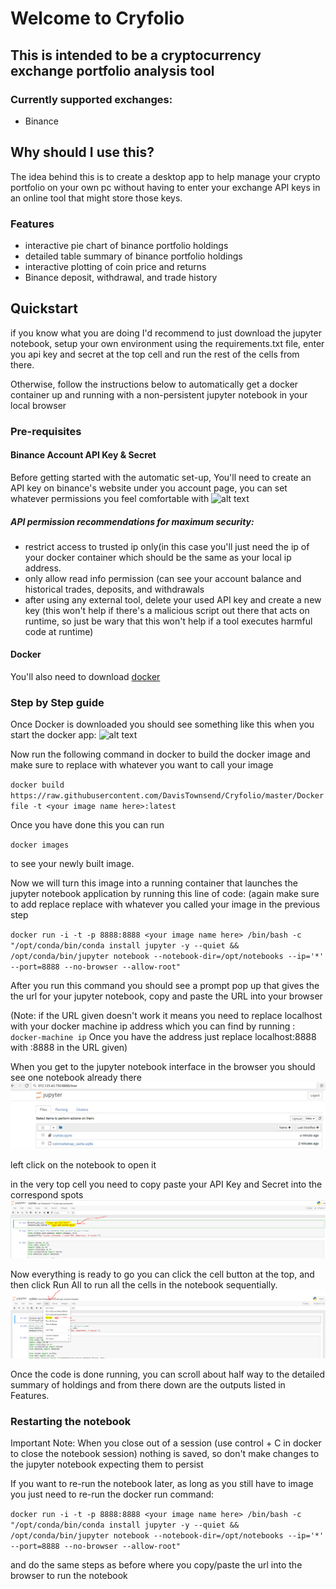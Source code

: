 # Welcome to Cryfolio

## This is intended to be a cryptocurrency exchange portfolio analysis tool
### Currently supported exchanges:
* Binance
## Why should I use this?
The idea behind this is to create a desktop app to help manage your crypto portfolio on your own pc without having to enter your exchange API keys in an online tool that might store those keys.

### Features
* interactive pie chart of binance portfolio holdings
* detailed table summary of binance portfolio holdings
* interactive plotting of coin price and returns
* Binance deposit, withdrawal, and trade history


## Quickstart
if you know what you are doing I'd recommend to just download the jupyter notebook, setup your own environment using the requirements.txt file, enter you api key and secret at the top cell and run the rest of the cells from there.

Otherwise, follow the instructions below to automatically get a docker container up and running with a non-persistent jupyter notebook in your local browser

### Pre-requisites

#### Binance Account API Key & Secret
Before getting started with the automatic set-up, You'll need to create an API key on binance's website under you account page, you can set whatever permissions you feel comfortable with
![alt text](https://s3.amazonaws.com/cdn.freshdesk.com/data/helpdesk/attachments/production/1058347065/original/KrqQo363K-EdEyRDUhtxllwFalvPSAgANg.png?1508949029)
##### API permission recommendations for maximum security:
* restrict access to trusted ip only(in this case you'll just need the ip of your docker container which should be the same as your local ip address.
* only allow read info permission (can see your account balance and historical trades, deposits, and withdrawals
* after using any external tool, delete your used API key and create a new key (this won't help if there's a malicious script out there that acts on runtime, so just be wary that this won't help if a tool executes harmful code at runtime)

#### Docker
You'll also need to download [docker](https://docs.docker.com/engine/installation/)

### Step by Step guide
Once Docker is downloaded you should see something like this when you start the docker app:
![alt text](http://www.phpbuilder.com/imagesvr_ce/9501/DPfig6.png)

Now run the following command in docker to build the docker image and
make sure to replace **<your image name here>** with whatever you want to call your image
  
`docker build https://raw.githubusercontent.com/DavisTownsend/Cryfolio/master/Dockerfile -t <your image name here>:latest` 

Once you have done this you can run

`docker images`

to see your newly built image.

Now we will turn this image into a running container that launches the jupyter notebook application by running this line of code:
(again make sure to add replace replace <your image name here> with whatever you called your image in the previous step

`docker run -i -t -p 8888:8888 <your image name here> /bin/bash -c "/opt/conda/bin/conda install jupyter -y --quiet && /opt/conda/bin/jupyter notebook --notebook-dir=/opt/notebooks --ip='*' --port=8888 --no-browser --allow-root"`

After you run this command you should see a prompt pop up that gives the the url for your jupyter notebook, copy and paste the URL into your browser

(Note: if the URL given doesn't work it means you need to replace localhost with your docker machine ip address which you can find by running : `docker-machine ip` 
Once you have the address just replace localhost:8888 with <your ip here>:8888 in the URL given)
  
When you get to the jupyter notebook interface in the browser you should see one notebook already there
![alt text](https://github.com/DavisTownsend/Cryfolio/blob/master/images/jupyter_home_page.PNG)

left click on the notebook to open it

in the very top cell you need to copy paste your API Key and Secret into the correspond spots
![alt text](https://github.com/DavisTownsend/Cryfolio/blob/master/images/jupyter_API_entry.PNG)

Now everything is ready to go you can click the cell button at the top, and then click Run All to run all the cells in the notebook sequentially.
![alt text](https://github.com/DavisTownsend/Cryfolio/blob/master/images/jupyter_run_all.PNG)

Once the code is done running, you can scroll about half way to the detailed summary of holdings and from there down are the outputs listed in Features.

### Restarting the notebook
Important Note: When you close out of a session (use control + C in docker to close the notebook session) nothing is saved, so don't make changes to the jupyter notebook expecting them to persist

If you want to re-run the notebook later, as long as you still have to image you just need to re-run the docker run command:

`docker run -i -t -p 8888:8888 <your image name here> /bin/bash -c "/opt/conda/bin/conda install jupyter -y --quiet && /opt/conda/bin/jupyter notebook --notebook-dir=/opt/notebooks --ip='*' --port=8888 --no-browser --allow-root"`

and do the same steps as before where you copy/paste the url into the browser to run the notebook







